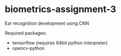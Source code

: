 # biometrics-assignment-3
Ear recognition development using CNN

Required packages:
- tensorflow (requires 64bit python interpreter)
- opencv-python
